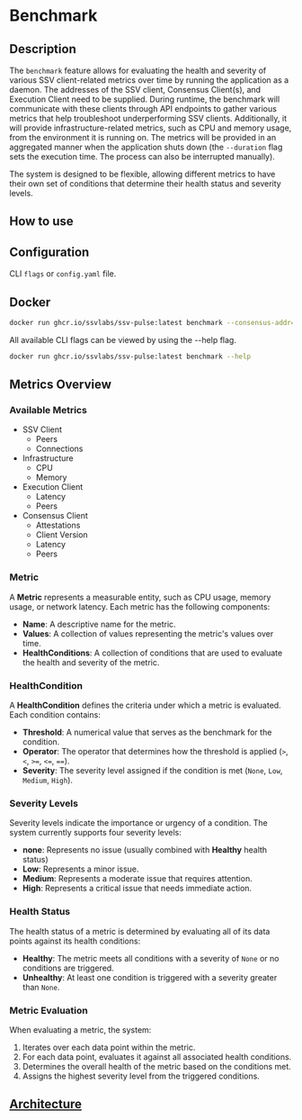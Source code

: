# Benchmark

## Description

The `benchmark` feature allows for evaluating the health and severity of various SSV client-related metrics over time by running the application as a daemon. The addresses of the SSV client, Consensus Client(s), and Execution Client need to be supplied. During runtime, the benchmark will communicate with these clients through API endpoints to gather various metrics that help troubleshoot underperforming SSV clients. Additionally, it will provide infrastructure-related metrics, such as CPU and memory usage, from the environment it is running on. The metrics will be provided in an aggregated manner when the application shuts down (the `--duration` flag sets the execution time. The process can also be interrupted manually).

The system is designed to be flexible, allowing different metrics to have their own set of conditions that determine their health status and severity levels.

## How to use

## Configuration
CLI `flags` or `config.yaml` file.

## Docker
```bash
docker run ghcr.io/ssvlabs/ssv-pulse:latest benchmark --consensus-addr=REPLACE_WITH_ADDR --execution-addr=REPLACE_WITH_ADDR --ssv-addr=REPLACE_WITH_ADDR
```

All available CLI flags can be viewed by using the --help flag.

```bash
docker run ghcr.io/ssvlabs/ssv-pulse:latest benchmark --help
```

## Metrics Overview

### Available Metrics

- SSV Client
    - Peers
	- Connections
- Infrastructure
    - CPU
	- Memory
- Execution Client
    - Latency
	- Peers
- Consensus Client
	- Attestations
	- Client Version
	- Latency
	- Peers

### Metric

A **Metric** represents a measurable entity, such as CPU usage, memory usage, or network latency. Each metric has the following components:

- **Name**: A descriptive name for the metric.
- **Values**: A collection of values representing the metric's values over time.
- **HealthConditions**: A collection of conditions that are used to evaluate the health and severity of the metric.

### HealthCondition

A **HealthCondition** defines the criteria under which a metric is evaluated. Each condition contains:

- **Threshold**: A numerical value that serves as the benchmark for the condition.
- **Operator**: The operator that determines how the threshold is applied (`>`, `<`, `>=`, `<=`, `==`).
- **Severity**: The severity level assigned if the condition is met (`None`, `Low`, `Medium`, `High`).

### Severity Levels

Severity levels indicate the importance or urgency of a condition. The system currently supports four severity levels:

- **none**: Represents no issue (usually combined with **Healthy** health status)
- **Low**: Represents a minor issue.
- **Medium**: Represents a moderate issue that requires attention.
- **High**: Represents a critical issue that needs immediate action.

### Health Status

The health status of a metric is determined by evaluating all of its data points against its health conditions:

- **Healthy**: The metric meets all conditions with a severity of `None` or no conditions are triggered.
- **Unhealthy**: At least one condition is triggered with a severity greater than `None`.

### Metric Evaluation

When evaluating a metric, the system:

1. Iterates over each data point within the metric.
2. For each data point, evaluates it against all associated health conditions.
3. Determines the overall health of the metric based on the conditions met.
4. Assigns the highest severity level from the triggered conditions.

## [Architecture](https://github.com/ssvlabs/ssv-pulse/blob/main/docs/architecture-benchmark.png)